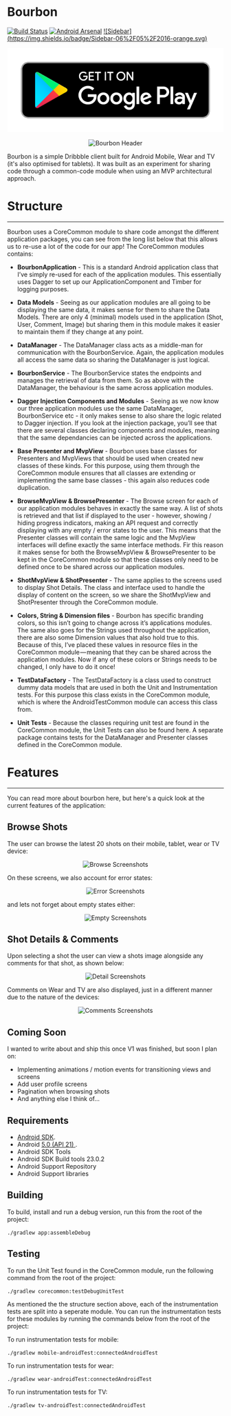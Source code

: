 Bourbon
=======
[![Build Status](https://travis-ci.org/hitherejoe/Bourbon.svg?branch=master)](https://travis-ci.org/hitherejoe/Bourbon) [![Android Arsenal](https://img.shields.io/badge/Android%20Arsenal-Bourbon-brightgreen.svg?style=flat)](http://android-arsenal.com/details/3/3544) [![Sidebar] (https://img.shields.io/badge/Sidebar-06%2F05%2F2016-orange.svg)](http://sidebar.io/2016/5/6)

<p align="center">
    <a href="https://play.google.com/store/apps/details?id=com.hitherejoe.bourbon">
        <img src="images/google-play-badge.png" alt="Get it on Google Play!"/>
    </a>
</p>

<p align="center">
    <img src="images/header.png" alt="Bourbon Header"/>
</p>

Bourbon is a simple Dribbble client built for Android Mobile, Wear and TV (it's also optimised for tablets). It was built as an experiment for sharing code through a common-code module when using an MVP architectural approach.

# Structure
----------

Bourbon uses a CoreCommon module to share code amongst the different application packages, you can see from the long list below that this allows us to re-use a lot of the code for our app! The CoreCommon modules contains:

- **BourbonApplication** - This is a standard Android application class that I’ve simply re-used for each of the application modules. This essentially uses Dagger to set up our ApplicationComponent and Timber for logging purposes.

- **Data Models** - Seeing as our application modules are all going to be displaying the same data, it makes sense for them to share the Data Models. There are only 4 (minimal) models used in the application (Shot, User, Comment, Image) but sharing them in this module makes it easier to maintain them if they change at any point.

- **DataManager** - The DataManager class acts as a middle-man for communication with the BourbonService. Again, the application modules all access the same data so sharing the DataManager is just logical.

- **BourbonService** - The BourbonService states the endpoints and manages the retrieval of data from them. So as above with the DataManager, the behaviour is the same across application modules.

- **Dagger Injection Components and Modules** - Seeing as we now know our three application modules use the same DataManager, BourbonService etc - it only makes sense to also share the logic related to Dagger injection. If you look at the injection package, you’ll see that there are several classes declaring components and modules, meaning that the same dependancies can be injected across the applications.

- **Base Presenter and MvpView** - Bourbon uses base classes for Presenters and MvpViews that should be used when created new classes of these kinds. For this purpose, using them through the CoreCommon module ensures that all classes are extending or implementing the same base classes - this again also reduces code duplication.

- **BrowseMvpView & BrowsePresenter** - The Browse screen for each of our application modules behaves in exactly the same way. A list of shots is retrieved and that list if displayed to the user - however, showing / hiding progress indicators, making an API request and correctly displaying with any empty / error states to the user. This means that the Presenter classes will contain the same logic and the MvpView interfaces will define exactly the same interface methods. Fir this reason it makes sense for both the BrowseMvpView & BrowsePresenter to be kept in the CoreCommon module so that these classes only need to be defined once to be shared across our application modules.

- **ShotMvpView & ShotPresenter** - The same applies to the screens used to display Shot Details. The class and interface used to handle the display of content on the screen, so we share the ShotMvpView and ShotPresenter through the CoreCommon module.

- **Colors, String & Dimension files** - Bourbon has specific branding colors, so this isn’t going to change across it’s applications modules. The same also goes for the Strings used throughout the application, there are also some Dimension values that also hold true to this. Because of this, I’ve placed these values in resource files in the CoreCommon module — meaning that they can be shared across the application modules. Now if any of these colors or Strings needs to be changed, I only have to do it once!

- **TestDataFactory** - The TestDataFactory is a class used to construct dummy data models that are used in both the Unit and Instrumentation tests. For this purpose this class exists in the CoreCommon module, which is where the AndroidTestCommon module can access this class from.

- **Unit Tests** - Because the classes requiring unit test are found in the CoreCommon module, the Unit Tests can also be found here. A separate package contains tests for the DataManager and Presenter classes defined in the CoreCommon module.


# Features
---------

You can read more about bourbon here, but here's a quick look at the current features of the application:


Browse Shots
------------


The user can browse the latest 20 shots on their mobile, tablet, wear or TV device:


<p align="center">
    <img src="images/browse.png" alt="Browse Screenshots"/>
</p>


On these screens, we also account for error states:


<p align="center">
    <img src="images/error.png" alt="Error Screenshots"/>
</p>


and lets not forget about empty states either:


<p align="center">
    <img src="images/empty.png" alt="Empty Screenshots"/>
</p>


Shot Details & Comments
-----------------------

Upon selecting a shot the user can view a shots image alongside any comments for that shot, as shown below:


<p align="center">
    <img src="images/detail.png" alt="Detail Screenshots"/>
</p>


Comments on Wear and TV are also displayed, just in a different manner due to the nature of the devices:


<p align="center">
    <img src="images/comments.png" alt="Comments Screenshots"/>
</p>


Coming Soon
-----------------------

I wanted to write about and ship this once V1 was finished, but soon I plan on:

- Implementing animations / motion events for transitioning views and screens
- Add user profile screens
- Pagination when browsing shots
- And anything else I think of...


Requirements
------------

 - [Android SDK](http://developer.android.com/sdk/index.html).
 - Android [5.0 (API 21) ](http://developer.android.com/tools/revisions/platforms.html#5.0).
 - Android SDK Tools
 - Android SDK Build tools 23.0.2
 - Android Support Repository
 - Android Support libraries

Building
--------

To build, install and run a debug version, run this from the root of the project:

    ./gradlew app:assembleDebug
    
    
Testing
-------

To run the Unit Test found in the CoreCommon module, run the following command from the root of the project:

	./gradlew corecommon:testDebugUnitTest

As mentioned the the structure section above, each of the instrumentation tests are split into a seperate module. You can run the instrumentation tests for these modules by running the commands below from the root of the project:


To run instrumentation tests for mobile:

	./gradlew mobile-androidTest:connectedAndroidTest


To run instrumentation tests for wear:

	./gradlew wear-androidTest:connectedAndroidTest


To run instrumentation tests for TV:

	./gradlew tv-androidTest:connectedAndroidTest
